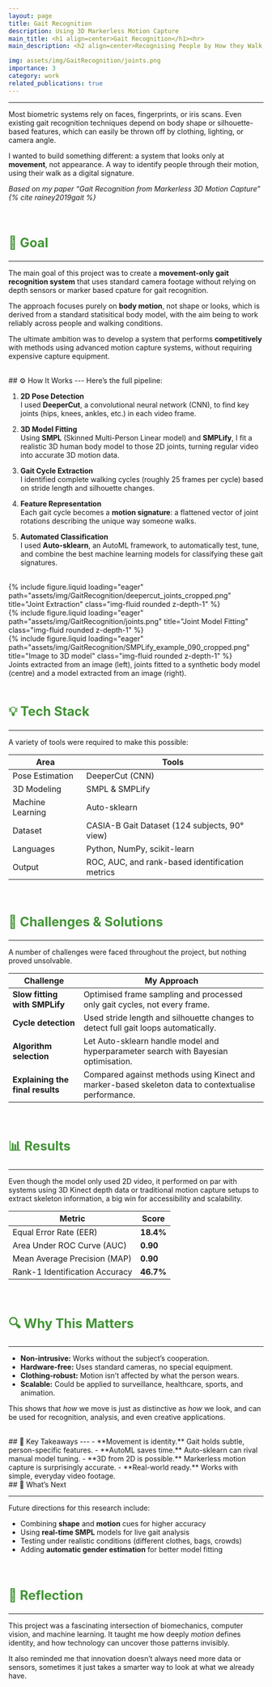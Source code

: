 ```yaml
---
layout: page
title: Gait Recognition
description: Using 3D Markerless Motion Capture
main_title: <h1 align=center>Gait Recognition</h1><hr>
main_description: <h2 align=center>Recognising People by How they Walk, Not How They Look </h2>

img: assets/img/GaitRecognition/joints.png
importance: 3
category: work
related_publications: true
---
```


<style>
h2   {
     color: #429435;
     font-size:180%;
     }
</style>

---


Most biometric systems rely on faces, fingerprints, or iris scans. Even existing gait recognition techniques depend on body shape or silhouette-based features, which can easily be thrown off by clothing, lighting, or camera angle.

I wanted to build something different: a system that looks only at **movement**, not appearance. A way to identify people through their motion, using their walk as a digital signature.

*Based on my paper “Gait Recognition from Markerless 3D Motion Capture” {% cite rainey2019gait %}*

<br>

## 🎯 Goal
---

The main goal of this project was to create a **movement-only gait recognition system** that uses standard camera footage without relying on depth sensors or marker based cpature for gait recognition.

The approach focuses purely on **body motion**, not shape or looks, which is derived from a standard statisitical body model, with the aim being to work reliably across people and walking conditions.  

The ultimate ambition was to develop a system that performs **competitively** with methods using advanced motion capture systems, without requiring expensive capture equipment.  

<br>
## ⚙️ How It Works
---
Here’s the full pipeline:

1. **2D Pose Detection**  
   I used **DeeperCut**, a convolutional neural network (CNN), to find key joints (hips, knees, ankles, etc.) in each video frame.  

2. **3D Model Fitting**  
   Using **SMPL** (Skinned Multi-Person Linear model) and **SMPLify**, I fit a realistic 3D human body model to those 2D joints, turning regular video into accurate 3D motion data.  

3. **Gait Cycle Extraction**  
   I identified complete walking cycles (roughly 25 frames per cycle) based on stride length and silhouette changes.  

4. **Feature Representation**  
   Each gait cycle becomes a **motion signature**: a flattened vector of joint rotations describing the unique way someone walks.  

5. **Automated Classification**  
   I used **Auto-sklearn**, an AutoML framework, to automatically test, tune, and combine the best machine learning models for classifying these gait signatures.  

<br>

<div class="row">
    <div class="col-sm mt-3 mt-md-0">
        {% include figure.liquid loading="eager" path="assets/img/GaitRecognition/deepercut_joints_cropped.png" title="Joint Extraction" class="img-fluid rounded z-depth-1" %}
    </div>
    <div class="col-sm mt-3 mt-md-0">
        {% include figure.liquid loading="eager" path="assets/img/GaitRecognition/joints.png" title="Joint Model Fitting" class="img-fluid rounded z-depth-1" %}
    </div>
    <div class="col-sm mt-3 mt-md-0">
        {% include figure.liquid loading="eager" path="assets/img/GaitRecognition/SMPLify_example_090_cropped.png" title="Image to 3D model" class="img-fluid rounded z-depth-1" %}
    </div>
</div>
<div class="caption">
Joints extracted from an image (left), joints fitted to a synthetic body model (centre) and a model extracted from an image (right).  
</div>

<br>

## 💡 Tech Stack
---

A variety of tools were required to make this possible:

<div align=center markdown=1>

| Area | Tools |
|------|-------|
| Pose Estimation | DeeperCut (CNN) |
| 3D Modeling | SMPL & SMPLify |
| Machine Learning | Auto-sklearn |
| Dataset | CASIA-B Gait Dataset (124 subjects, 90° view) |
| Languages | Python, NumPy, scikit-learn |
| Output | ROC, AUC, and rank-based identification metrics |

</div>
<br>

## 🧩 Challenges & Solutions
---

A number of challenges were faced throughout the project, but nothing proved unsolvable.
<br>

|Challenge | My Approach |
|----------|--------------|
| **Slow fitting with SMPLify** | Optimised frame sampling and processed only gait cycles, not every frame. |
| **Cycle detection** | Used stride length and silhouette changes to detect full gait loops automatically. |
| **Algorithm selection** | Let Auto-sklearn handle model and hyperparameter search with Bayesian optimisation. |
| **Explaining the final results** | Compared against methods using Kinect and marker-based skeleton data to contextualise performance. |

<br>

## 📊 Results
---

Even though the model only used 2D video, it performed on par with systems using 3D Kinect depth data or traditional motion capture setups to extract skeleton information, a big win for accessibility and scalability.
<br>

<div align=center markdown=1>

| Metric | Score |
|--------|-------|
| Equal Error Rate (EER) | **18.4%** |
| Area Under ROC Curve (AUC) | **0.90** |
| Mean Average Precision (MAP) | **0.90** |
| Rank-1 Identification Accuracy | **46.7%** |

</div>

<br>

## 🔍 Why This Matters
---
- **Non-intrusive:** Works without the subject’s cooperation.  
- **Hardware-free:** Uses standard cameras, no special equipment.  
- **Clothing-robust:** Motion isn’t affected by what the person wears.  
- **Scalable:** Could be applied to surveillance, healthcare, sports, and animation.  

This shows that *how* we move is just as distinctive as *how* we look, and can be used for recognition, analysis, and even creative applications.

<br>
## 🔑  Key Takeaways
---
- **Movement is identity.** Gait holds subtle, person-specific features.  
- **AutoML saves time.** Auto-sklearn can rival manual model tuning.  
- **3D from 2D is possible.** Markerless motion capture is surprisingly accurate.  
- **Real-world ready.** Works with simple, everyday video footage.  

<br>
## 🚀 What’s Next

---
Future directions for this research include:
- Combining **shape** and **motion** cues for higher accuracy  
- Using **real-time SMPL** models for live gait analysis  
- Testing under realistic conditions (different clothes, bags, crowds)  
- Adding **automatic gender estimation** for better model fitting  

<br>

## 💭 Reflection
---
This project was a fascinating intersection of biomechanics, computer vision, and machine learning. It taught me how deeply *motion* defines identity, and how technology can uncover those patterns invisibly.

It also reminded me that innovation doesn’t always need more data or sensors, sometimes it just takes a smarter way to look at what we already have.

<br>


